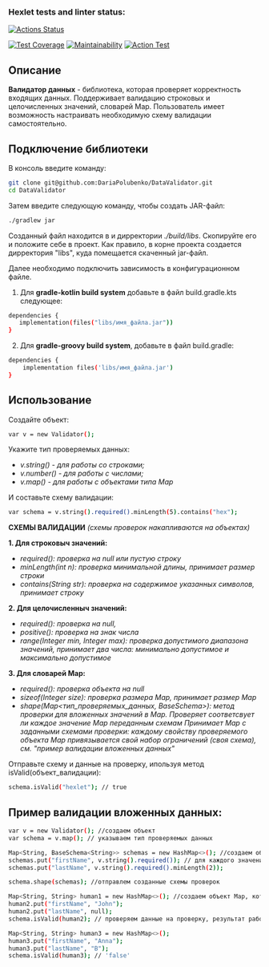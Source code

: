### Hexlet tests and linter status:
[![Actions Status](https://github.com/DariaPolubenko/java-project-78/actions/workflows/hexlet-check.yml/badge.svg)](https://github.com/DariaPolubenko/java-project-78/actions)


[![Test Coverage](https://api.codeclimate.com/v1/badges/7171d34baf2bd0f50816/test_coverage)](https://codeclimate.com/github/DariaPolubenko/java-project-78/test_coverage)
[![Maintainability](https://api.codeclimate.com/v1/badges/7171d34baf2bd0f50816/maintainability)](https://codeclimate.com/github/DariaPolubenko/java-project-78/maintainability)
[![Action Test](https://github.com/DariaPolubenko/java-project-78/actions/workflows/main.yml/badge.svg)](https://github.com/DariaPolubenko/java-project-78/actions)


## Описание
**Валидатор данных** - библиотека, которая проверяет корректность входящих данных. Поддерживает валидацию строковых и целочисленных значений, словарей Map.
Пользователь имеет возможность настраивать необходимую схему валидации самостоятельно.


## Подключение библиотеки
В консоль введите команду:
```bash
git clone git@github.com:DariaPolubenko/DataValidator.git
cd DataValidator
```
Затем введите следующую команду, чтобы создать JAR-файл:
```bash
./gradlew jar
```
Созданный файл находится в и дирректории _./build/libs_. Скопируйте его и положите себе в проект. Как правило, в корне проекта создается дирректория "libs", куда помещается скаченный jar-файл.

Далее необходимо подключить зависимость в конфигурационном файле.
1. Для **gradle-kotlin build system** добавьте в файл build.gradle.kts следующее:
```bash
dependencies {
   implementation(files("libs/имя_файла.jar"))
}
```
2. Для **gradle-groovy build system**, добавьте в файл build.gradle:
```bash
dependencies {
    implementation files('libs/имя_файла.jar')
}
```

## Использование
Создайте объект:
```bash
var v = new Validator();
```
Укажите тип проверяемых данных:
- _v.string() - для работы со строками;_
- _v.number() - для работы с числами;_
- _v.map() - для работы с объектами типа Map_

И составьте схему валидации:
```bash
var schema = v.string().required().minLength(5).contains("hex");
```
**СХЕМЫ ВАЛИДАЦИИ**
_(схемы проверок накапливаются на объектах)_

**1. Для строковыч значений:**
   - _required(): проверка на null или пустую строку_
   - _minLength(int n): проверка минимальной длины, принимает размер строки_
   - _contains(String str): проверка на содержимое указанных символов, принимает строку_
  
**2. Для целочисленныч значений:**
   - _required(): проверка на null,_
   - _positive(): проверка на знак числа_
   - _range(Integer min, Integer max): проверка допустимого диапазона значений, принимает два числа: минимально допустимое и максимально допустимое_

**3. Для словарей Map:**
   - _required(): проверка объекта на null_
   - _sizeof(Integer size): проверка размера Map, принимает размер Map_
   - _shape(Map<тип_проверяемых_данных, BaseSchema<String>>): метод проверки для вложенных значений в Maр. Проверяет соответсвует ли каждое значение Map переданным схемам
        Принимает Map с заданными схемами проверки: каждому свойству проверяемого объекта Map привязывается свой набор ограничений (своя схема), см. "пример валидации вложенных данных"_

Отправьте схему и данные на проверку, ипользуя метод isValid(объект_валидации):
```bash
schema.isValid("hexlet"); // true
```

## Пример валидации вложенных данных:
```bash
var v = new Validator(); //создаем объект
var schema = v.map(); // указываем тип проверяемых данных

Map<String, BaseSchema<String>> schemas = new HashMap<>(); //создаем объект Map
schemas.put("firstName", v.string().required()); // для каждого значения добавляем свои схемы для проверки
schemas.put("lastName", v.string().required().minLength(2));

schema.shape(schemas); //отправлем созданные схемы проверок

Map<String, String> human1 = new HashMap<>(); //создаем объект Map, который будем проверять на валидность
human2.put("firstName", "John");
human2.put("lastName", null);
schema.isValid(human2); // проверяем данные на проверку, результат работы метода в данном примере 'false'

Map<String, String> human3 = new HashMap<>();
human3.put("firstName", "Anna");
human3.put("lastName", "B");
schema.isValid(human3); // 'false'
```
